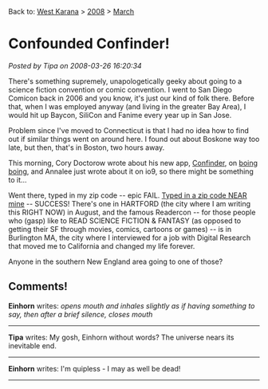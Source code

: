 Back to: [West Karana](/posts/westkarana.md) > [2008](/posts/2008/westkarana.md) > [March](./westkarana.md)
# Confounded Confinder!

*Posted by Tipa on 2008-03-26 16:20:34*

There's something supremely, unapologetically geeky about going to a science fiction convention or comic convention. I went to San Diego Comicon back in 2006 and you know, it's just our kind of folk there. Before that, when I was employed anyway (and living in the greater Bay Area), I would hit up Baycon, SiliCon and Fanime every year up in San Jose.

Problem since I've moved to Connecticut is that I had no idea how to find out if similar things went on around here. I found out about Boskone way too late, but then, that's in Boston, two hours away.

This morning, Cory Doctorow wrote about his new app, [Confinder](http://www.greententacles.com/services/confinder/), on [boing boing](http://boingboing.net), and Annalee just wrote about it on io9, so there might be something to it... 

Went there, typed in my zip code -- epic FAIL. [Typed in a zip code NEAR mine](http://www.greententacles.com/services/confinder/06040/) -- SUCCESS! There's one in HARTFORD (the city where I am writing this RIGHT NOW) in August, and the famous Readercon -- for those people who (gasp) like to READ SCIENCE FICTION & FANTASY (as opposed to getting their SF through movies, comics, cartoons or games) -- is in Burlington MA, the city where I interviewed for a job with Digital Research that moved me to California and changed my life forever.

Anyone in the southern New England area going to one of those?

## Comments!

**Einhorn** writes: *opens mouth and inhales slightly as if having something to say, then after a brief silence, closes mouth*

---

**Tipa** writes: My gosh, Einhorn without words? The universe nears its inevitable end.

---

**Einhorn** writes: I'm quipless - I may as well be dead!

---

